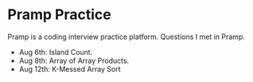 # Pramp Practice
Pramp is a coding interview practice platform.
Questions I met in Pramp.
- Aug 6th: Island Count.
- Aug 8th: Array of Array Products.
- Aug 12th: K-Messed Array Sort

